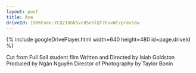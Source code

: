 ```yaml
---
layout: post
title: Ava
driveId: 190KFneo-YLQ218Gk5vcd5ehlQf7huvWT/preview 
---
```




{% include googleDrivePlayer.html width=640 height=480 id=page.driveId %}

Cut from Full Sail student film
Written and Directed by Isiah Goldston
Produced by Ngân Nguyễn
Director of Photography by Taylor Bonin
